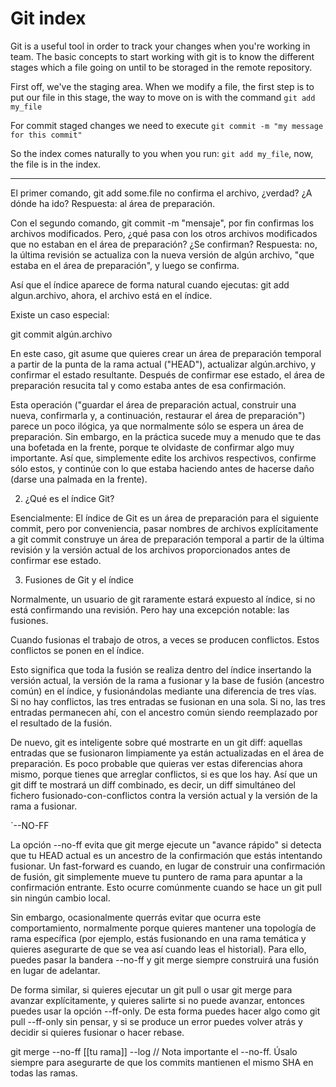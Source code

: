 # Git index

Git is a useful tool in order to track your changes when you're working in team. The basic concepts to start working with git is to know the different stages which a file going on until to be storaged in the remote repository.

First off, we've the staging area. When we modify a file, the first step is to put our file in this stage, the way to move on is with the command `git add my_file`

For commit staged changes we need to execute `git commit -m "my message for this commit"`

So the index comes naturally to you when you run: `git add my_file`, now, the file is in the index.

----

El primer comando, git add some.file no confirma el archivo, ¿verdad? ¿A dónde ha ido? Respuesta: al área de preparación.

Con el segundo comando, git commit -m "mensaje", por fin confirmas los archivos modificados. Pero, ¿qué pasa con los otros archivos modificados que no estaban en el área de preparación? ¿Se confirman? Respuesta: no, la última revisión se actualiza con la nueva versión de algún archivo, "que estaba en el área de preparación", y luego se confirma.

Así que el índice aparece de forma natural cuando ejecutas: git add algun.archivo, ahora, el archivo está en el índice.

Existe un caso especial:

git commit algún.archivo

En este caso, git asume que quieres crear un área de preparación temporal a partir de la punta de la rama actual ("HEAD"), actualizar algún.archivo, y confirmar el estado resultante. Después de confirmar ese estado, el área de preparación resucita tal y como estaba antes de esa confirmación.

Esta operación ("guardar el área de preparación actual, construir una nueva, confirmarla y, a continuación, restaurar el área de preparación") parece un poco ilógica, ya que normalmente sólo se espera un área de preparación. Sin embargo, en la práctica sucede muy a menudo que te das una bofetada en la frente, porque te olvidaste de confirmar algo muy importante. Así que, simplemente edite los archivos respectivos, confirme sólo estos, y continúe con lo que estaba haciendo antes de hacerse daño (darse una palmada en la frente).

2. ¿Qué es el índice Git?

Esencialmente: El índice de Git es un área de preparación para el siguiente commit, pero por conveniencia, pasar nombres de archivos explícitamente a git commit construye un área de preparación temporal a partir de la última revisión y la versión actual de los archivos proporcionados antes de confirmar ese estado.

3. Fusiones de Git y el índice

Normalmente, un usuario de git raramente estará expuesto al índice, si no está confirmando una revisión. Pero hay una excepción notable: las fusiones.

Cuando fusionas el trabajo de otros, a veces se producen conflictos. Estos conflictos se ponen en el índice.

Esto significa que toda la fusión se realiza dentro del índice insertando la versión actual, la versión de la rama a fusionar y la base de fusión (ancestro común) en el índice, y fusionándolas mediante una diferencia de tres vías. Si no hay conflictos, las tres entradas se fusionan en una sola. Si no, las tres entradas permanecen ahí, con el ancestro común siendo reemplazado por el resultado de la fusión.

De nuevo, git es inteligente sobre qué mostrarte en un git diff: aquellas entradas que se fusionaron limpiamente ya están actualizadas en el área de preparación. Es poco probable que quieras ver estas diferencias ahora mismo, porque tienes que arreglar conflictos, si es que los hay. Así que un git diff te mostrará un diff combinado, es decir, un diff simultáneo del fichero fusionado-con-conflictos contra la versión actual y la versión de la rama a fusionar.

`--NO-FF

La opción --no-ff evita que git merge ejecute un "avance rápido" si detecta que tu HEAD actual es un ancestro de la confirmación que estás intentando fusionar. Un fast-forward es cuando, en lugar de construir una confirmación de fusión, git simplemente mueve tu puntero de rama para apuntar a la confirmación entrante. Esto ocurre comúnmente cuando se hace un git pull sin ningún cambio local.

Sin embargo, ocasionalmente querrás evitar que ocurra este comportamiento, normalmente porque quieres mantener una topología de rama específica (por ejemplo, estás fusionando en una rama temática y quieres asegurarte de que se vea así cuando leas el historial). Para ello, puedes pasar la bandera --no-ff y git merge siempre construirá una fusión en lugar de adelantar.

De forma similar, si quieres ejecutar un git pull o usar git merge para avanzar explícitamente, y quieres salirte si no puede avanzar, entonces puedes usar la opción --ff-only. De esta forma puedes hacer algo como git pull --ff-only sin pensar, y si se produce un error puedes volver atrás y decidir si quieres fusionar o hacer rebase.

git merge --no-ff [[tu rama]] --log // Nota importante el --no-ff. Úsalo siempre para asegurarte de que los commits mantienen el mismo SHA en todas las ramas.
